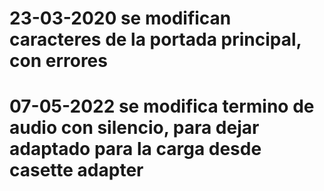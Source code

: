 # 23-03-2020 se modifican caracteres de la portada principal, con errores
# 07-05-2022 se modifica termino de audio con silencio, para dejar adaptado para la carga desde casette adapter
